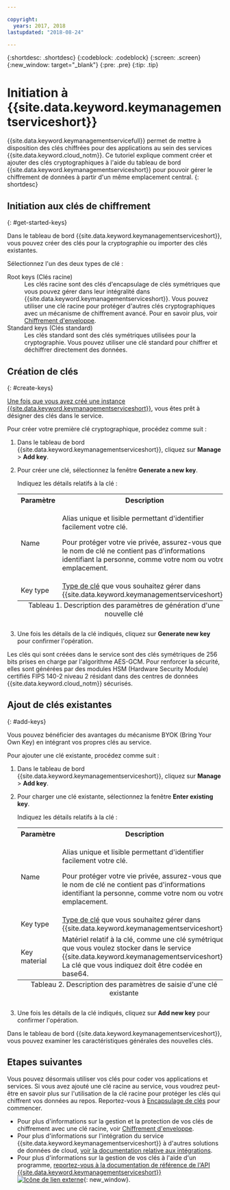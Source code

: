 ```yaml
---

copyright:
  years: 2017, 2018
lastupdated: "2018-08-24"

---
```


{:shortdesc: .shortdesc}
{:codeblock: .codeblock}
{:screen: .screen}
{:new_window: target="_blank"}
{:pre: .pre}
{:tip: .tip}

# Initiation à {{site.data.keyword.keymanagementserviceshort}}

{{site.data.keyword.keymanagementservicefull}} permet de mettre à disposition des clés chiffrées pour des applications au sein des services {{site.data.keyword.cloud_notm}}. Ce tutoriel explique comment créer et ajouter des clés cryptographiques à l'aide du tableau de bord {{site.data.keyword.keymanagementserviceshort}} pour pouvoir gérer le chiffrement de données à partir d'un même emplacement central.
{: shortdesc}

## Initiation aux clés de chiffrement
{: #get-started-keys}

Dans le tableau de bord {{site.data.keyword.keymanagementserviceshort}}, vous pouvez créer des clés pour la cryptographie ou importer des clés existantes. 

Sélectionnez l'un des deux types de clé :

<dl>
  <dt>Root keys (Clés racine)</dt>
    <dd>Les clés racine sont des clés d'encapsulage de clés symétriques que vous pouvez gérer dans leur intégralité dans {{site.data.keyword.keymanagementserviceshort}}. Vous pouvez utiliser une clé racine pour protéger d'autres clés cryptographiques avec un mécanisme de chiffrement avancé. Pour en savoir plus, voir <a href="/docs/services/key-protect/concepts/envelope-encryption.html">Chiffrement d'enveloppe</a>.</dd>
  <dt>Standard keys (Clés standard)</dt>
    <dd>Les clés standard sont des clés symétriques utilisées pour la cryptographie. Vous pouvez utiliser une clé standard pour chiffrer et déchiffrer directement des données.</dd>
</dl>

## Création de clés
{: #create-keys}

[Une fois que vous avez créé une instance {{site.data.keyword.keymanagementserviceshort}}](https://console.ng.bluemix.net/catalog/services/key-protect/?taxonomyNavigation=apps), vous êtes prêt à désigner des clés dans le service. 

Pour créer votre première clé cryptographique, procédez comme suit : 

1. Dans le tableau de bord {{site.data.keyword.keymanagementserviceshort}}, cliquez sur **Manage** &gt; **Add key**.
2. Pour créer une clé, sélectionnez la fenêtre **Generate a new key**.

    Indiquez les détails relatifs à la clé :

    <table>
      <tr>
        <th>Paramètre</th>
        <th>Description</th>
      </tr>
      <tr>
        <td>Name</td>
        <td>
          <p>Alias unique et lisible permettant d'identifier facilement votre clé.</p>
          <p>Pour protéger votre vie privée, assurez-vous que le nom de clé ne contient pas d'informations identifiant la personne, comme votre nom ou votre emplacement.</p>
        </td>
      </tr>
      <tr>
        <td>Key type</td>
        <td><a href="/docs/services/key-protect/concepts/envelope-encryption.html#key-types">Type de clé</a> que vous souhaitez gérer dans {{site.data.keyword.keymanagementserviceshort}}.</td>
      </tr>
      <caption style="caption-side:bottom;">Tableau 1. Description des paramètres de génération d'une nouvelle clé</caption>
    </table>

3. Une fois les détails de la clé indiqués, cliquez sur **Generate new key** pour confirmer l'opération. 

Les clés qui sont créées dans le service sont des clés symétriques de 256 bits prises en charge par l'algorithme AES-GCM. Pour renforcer la sécurité, elles sont générées par des modules HSM (Hardware Security Module) certifiés FIPS 140-2 niveau 2 résidant dans des centres de données {{site.data.keyword.cloud_notm}} sécurisés. 

## Ajout de clés existantes
{: #add-keys}

Vous pouvez bénéficier des avantages du mécanisme BYOK (Bring Your Own Key) en intégrant vos propres clés au service. 

Pour ajouter une clé existante, procédez comme suit :

1. Dans le tableau de bord {{site.data.keyword.keymanagementserviceshort}}, cliquez sur **Manage** &gt; **Add key**.
2. Pour charger une clé existante, sélectionnez la fenêtre **Enter existing key**.

    Indiquez les détails relatifs à la clé :

    <table>
      <tr>
        <th>Paramètre</th>
        <th>Description</th>
      </tr>
      <tr>
        <td>Name</td>
        <td>
          <p>Alias unique et lisible permettant d'identifier facilement votre clé.</p>
          <p>Pour protéger votre vie privée, assurez-vous que le nom de clé ne contient pas d'informations identifiant la personne, comme votre nom ou votre emplacement.</p>
        </td>
      </tr>
      <tr>
        <td>Key type</td>
        <td><a href="/docs/services/key-protect/concepts/envelope-encryption.html#key-types">Type de clé</a> que vous souhaitez gérer dans {{site.data.keyword.keymanagementserviceshort}}.</td>
      </tr>
      <tr>
        <td>Key material</td>
        <td>Matériel relatif à la clé, comme une clé symétrique, que vous voulez stocker dans le service {{site.data.keyword.keymanagementserviceshort}}. La clé que vous indiquez doit être codée en base64.</td>
      </tr>
      <caption style="caption-side:bottom;">Tableau 2. Description des paramètres de saisie d'une clé existante</caption>
    </table>

3. Une fois les détails de la clé indiqués, cliquez sur **Add new key** pour confirmer l'opération. 

Dans le tableau de bord {{site.data.keyword.keymanagementserviceshort}}, vous pouvez examiner les caractéristiques générales des nouvelles clés. 

## Etapes suivantes

Vous pouvez désormais utiliser vos clés pour coder vos applications et services. Si vous avez ajouté une clé racine au service, vous voudrez peut-être en savoir plus sur l'utilisation de la clé racine pour protéger les clés qui chiffrent vos données au repos. Reportez-vous à [Encapsulage de clés](/docs/services/key-protect/wrap-keys.html) pour commencer. 

- Pour plus d'informations sur la gestion et la protection de vos clés de chiffrement avec une clé racine, voir [Chiffrement d'enveloppe](/docs/services/key-protect/concepts/envelope-encryption.html).
- Pour plus d'informations sur l'intégration du service {{site.data.keyword.keymanagementserviceshort}} à d'autres solutions de données de cloud, [voir la documentation relative aux intégrations](/docs/services/key-protect/integrations/integrate-services.html).
- Pour plus d'informations sur la gestion de vos clés à l'aide d'un programme, [reportez-vous à la documentation de référence de l'API {{site.data.keyword.keymanagementserviceshort}} ![Icône de lien externe](../../icons/launch-glyph.svg "Icône de lien externe")](https://console.bluemix.net/apidocs/key-protect){: new_window}.
